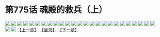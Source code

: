 # 第775话 魂殿的救兵（上）
![](https://mhpic.xiaomingtaiji.net/comic/D/斗破苍穹/第775话F1_262441/1.jpg-zymk.middle.webp)
![](https://mhpic.xiaomingtaiji.net/comic/D/斗破苍穹/第775话F1_262441/2.jpg-zymk.middle.webp)
![](https://mhpic.xiaomingtaiji.net/comic/D/斗破苍穹/第775话F1_262441/3.jpg-zymk.middle.webp)
![](https://mhpic.xiaomingtaiji.net/comic/D/斗破苍穹/第775话F1_262441/4.jpg-zymk.middle.webp)
![](https://mhpic.xiaomingtaiji.net/comic/D/斗破苍穹/第775话F1_262441/5.jpg-zymk.middle.webp)
![](https://mhpic.xiaomingtaiji.net/comic/D/斗破苍穹/第775话F1_262441/6.jpg-zymk.middle.webp)
![](https://mhpic.xiaomingtaiji.net/comic/D/斗破苍穹/第775话F1_262441/7.jpg-zymk.middle.webp)
![](https://mhpic.xiaomingtaiji.net/comic/D/斗破苍穹/第775话F1_262441/8.jpg-zymk.middle.webp)
![](https://mhpic.xiaomingtaiji.net/comic/D/斗破苍穹/第775话F1_262441/9.jpg-zymk.middle.webp)
![](https://mhpic.xiaomingtaiji.net/comic/D/斗破苍穹/第775话F1_262441/10.jpg-zymk.middle.webp)
![](https://mhpic.xiaomingtaiji.net/comic/D/斗破苍穹/第775话F1_262441/11.jpg-zymk.middle.webp)
![](https://mhpic.xiaomingtaiji.net/comic/D/斗破苍穹/第775话F1_262441/12.jpg-zymk.middle.webp)
![](https://mhpic.xiaomingtaiji.net/comic/D/斗破苍穹/第775话F1_262441/13.jpg-zymk.middle.webp)
![](https://mhpic.xiaomingtaiji.net/comic/D/斗破苍穹/第775话F1_262441/14.jpg-zymk.middle.webp)
![](https://mhpic.xiaomingtaiji.net/comic/D/斗破苍穹/第775话F1_262441/15.jpg-zymk.middle.webp)
![](https://mhpic.xiaomingtaiji.net/comic/D/斗破苍穹/第775话F1_262441/16.jpg-zymk.middle.webp)
![](https://mhpic.xiaomingtaiji.net/comic/D/斗破苍穹/第775话F1_262441/17.jpg-zymk.middle.webp)
![](https://mhpic.xiaomingtaiji.net/comic/D/斗破苍穹/第775话F1_262441/18.jpg-zymk.middle.webp)
![](https://mhpic.xiaomingtaiji.net/comic/D/斗破苍穹/第775话F1_262441/19.jpg-zymk.middle.webp)
![](https://mhpic.xiaomingtaiji.net/comic/D/斗破苍穹/第775话F1_262441/20.jpg-zymk.middle.webp)
![](https://mhpic.xiaomingtaiji.net/comic/D/斗破苍穹/第775话F1_262441/21.jpg-zymk.middle.webp)
![](https://mhpic.xiaomingtaiji.net/comic/D/斗破苍穹/第775话F1_262441/22.jpg-zymk.middle.webp)
![](https://mhpic.xiaomingtaiji.net/comic/D/斗破苍穹/第775话F1_262441/23.jpg-zymk.middle.webp)
![](https://mhpic.xiaomingtaiji.net/comic/D/斗破苍穹/第775话F1_262441/24.jpg-zymk.middle.webp)
![](https://mhpic.xiaomingtaiji.net/comic/D/斗破苍穹/第775话F1_262441/25.jpg-zymk.middle.webp)
![](https://mhpic.xiaomingtaiji.net/comic/D/斗破苍穹/第775话F1_262441/26.jpg-zymk.middle.webp)
![](https://mhpic.xiaomingtaiji.net/comic/D/斗破苍穹/第775话F1_262441/27.jpg-zymk.middle.webp)
[【上一章】](./778.md)
[【目录】](./READMD.md)
[【下一章】](./780.md)
